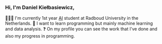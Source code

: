 

### Hi, I'm Daniel Kiełbasiewicz,

🧑🏻‍🎓 I'm currently 1st year [AI](https://www.ru.nl/en/education/bachelors/artificial-intelligence/study-programme-bachelor-artificial-intelligence-year-1) student at Radboud University in the Netherlands.
🧩 I want to learn programming but mainly machine learning and data analysis.
❓ On my profile you can see the work that I've done and also my progress in programming.
